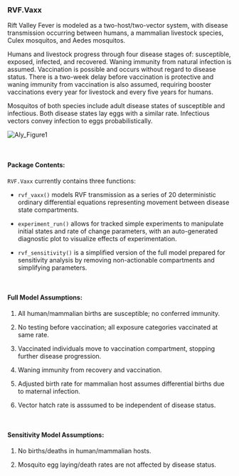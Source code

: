 ### RVF.Vaxx

Rift Valley Fever is modeled as a two-host/two-vector system, with disease
transmission occurring between humans, a mammalian livestock species, Culex
mosquitos, and Aedes mosquitos.

Humans and livestock progress through four disease stages of: susceptible,
exposed, infected, and recovered. Waning immunity from natural infection is
assumed. Vaccination is possible and occurs without
regard to disease status. There is a two-week delay before vaccination is
protective and waning immunity from vaccination is also assumed, requiring
booster vaccinations every year for livestock and every five years for humans.

Mosquitos of both species include adult disease states of susceptible and
infectious. Both disease states lay eggs with a similar rate. Infectious vectors
convey infection to eggs probabilistically.

![Aly_Figure1](https://github.com/user-attachments/assets/8aabfde6-842a-48bc-b63c-06c14f3e03ac)


&nbsp;

#### Package Contents:

`RVF.Vaxx` currently contains three functions:

* `rvf_vaxx()` models RVF transmission as a series of 20
deterministic ordinary differential equations representing movement between
disease state compartments.

* `experiment_run()` allows for tracked simple experiments to manipulate initial
states and rate of change parameters, with an auto-generated diagnostic plot to
visualize effects of experimentation.

* `rvf_sensitivity()` is a simplified version of the full model prepared for
sensitivity analysis by removing non-actionable compartments and simplifying
parameters.

&nbsp;

#### Full Model Assumptions:

1.  All human/mammalian births are susceptible; no conferred immunity.

2.  No testing before vaccination; all exposure categories vaccinated at same rate.

3.  Vaccinated individuals move to vaccination compartment, stopping further
disease progression.  

4.  Waning immunity from recovery and vaccination.

5.  Adjusted birth rate for mammalian host assumes differential births due to maternal infection.

6.  Vector hatch rate is asssumed to be independent of disease status.

&nbsp;

#### Sensitivity Model Assumptions: 

1. No births/deaths in human/mammalian hosts.

2. Mosquito egg laying/death rates are not affected by disease status.
